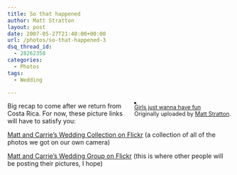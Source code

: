```yaml
---
title: So that happened
author: Matt Stratton
layout: post
date: 2007-05-27T21:48:00+00:00
url: /photos/so-that-happened-3
dsq_thread_id:
  - 28262358
categories:
  - Photos
tags:
  - Wedding

---
```

<div style="float:right;margin-left:10px;margin-bottom:10px;">
  <a title="photo sharing" href="http://www.flickr.com/photos/mugsy/517072320/"><img style="border:solid 2px #000000;" src="http://farm1.static.flickr.com/206/517072320_4443d24183_m.jpg" alt="" /></a><br /> <span style="font-size:.9em;margin-top:0;"> <a href="http://www.flickr.com/photos/mugsy/517072320/">Girls just wanna have fun</a><br /> Originally uploaded by <a href="http://www.flickr.com/people/mugsy/">Matt Stratton</a>. </span>
</div>

Big recap to come after we return from Costa Rica. For now, these picture links will have to satisfy you:

[Matt and Carrie&#8217;s Wedding Collection on Flickr][1] (a collection of all of the photos we got on our own camera)

[Matt and Carrie&#8217;s Wedding Group on Flickr][2] (this is where other people will be posting their pictures, I hope)

 [1]: http://flickr.com/photos/mugsy/collections/72157600273481867/
 [2]: http://flickr.com/groups/strattonwedding/
